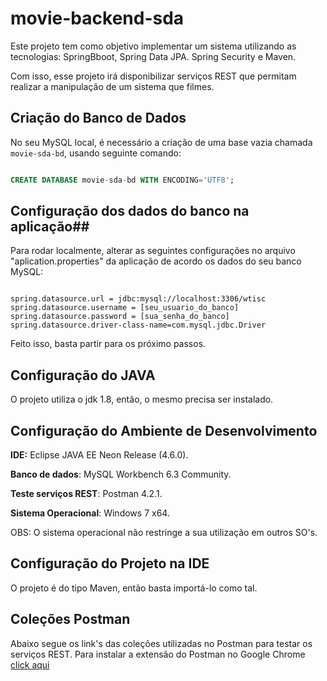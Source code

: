 # movie-backend-sda

Este projeto tem como objetivo implementar um sistema utilizando as tecnologias: SpringBboot, Spring Data JPA. Spring Security e Maven.

Com isso, esse projeto irá disponibilizar serviços REST que permitam realizar a manipulação de um sistema que filmes.

## Criação do Banco de Dados ##

No seu MySQL local, é necessário a criação de uma base vazia chamada `movie-sda-bd`, usando seguinte comando:

```sql

CREATE DATABASE movie-sda-bd WITH ENCODING='UTF8';

```


## Configuração dos dados do banco na aplicação##

Para rodar localmente, alterar as seguintes configurações no arquivo "aplication.properties" da aplicação de acordo os dados do seu banco MySQL:
```code

spring.datasource.url = jdbc:mysql://localhost:3306/wtisc
spring.datasource.username = [seu_usuario_do_banco]
spring.datasource.password = [sua_senha_do_banco]
spring.datasource.driver-class-name=com.mysql.jdbc.Driver
```

Feito isso, basta partir para os próximo passos.


## Configuração do JAVA ##

O projeto utiliza o jdk 1.8, então, o mesmo precisa ser instalado.

## Configuração do Ambiente de Desenvolvimento ##

**IDE:** Eclipse JAVA EE Neon Release (4.6.0).

**Banco de dados**: MySQL Workbench 6.3 Community.

**Teste serviços REST**: Postman 4.2.1.

**Sistema Operacional**: Windows 7 x64.

OBS: O sistema operacional não restringe a sua utilização em outros SO's.

## Configuração do Projeto na IDE ##

O projeto é do tipo Maven, então basta importá-lo como tal.



## Coleções Postman ##

Abaixo segue os link's das coleções utilizadas no Postman para testar os serviços REST.
Para instalar a extensão do Postman no Google Chrome [click aqui](https://chrome.google.com/webstore/detail/postman/fhbjgbiflinjbdggehcddcbncdddomop)


